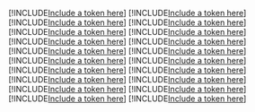 [!INCLUDE[Include a token here](refs1525924720781/r1.md)]
[!INCLUDE[Include a token here](refs1525924720781/r2.md)]
[!INCLUDE[Include a token here](refs1525924720781/r3.md)]
[!INCLUDE[Include a token here](refs1525924720781/r4.md)]
[!INCLUDE[Include a token here](refs1525924720781/r5.md)]
[!INCLUDE[Include a token here](refs1525924720781/r6.md)]
[!INCLUDE[Include a token here](refs1525924720781/r7.md)]
[!INCLUDE[Include a token here](refs1525924720781/r8.md)]
[!INCLUDE[Include a token here](refs1525924720781/r9.md)]
[!INCLUDE[Include a token here](refs1525924720781/r10.md)]
[!INCLUDE[Include a token here](refs1525924720781/r11.md)]
[!INCLUDE[Include a token here](refs1525924720781/r12.md)]
[!INCLUDE[Include a token here](refs1525924720781/r13.md)]
[!INCLUDE[Include a token here](refs1525924720781/r14.md)]
[!INCLUDE[Include a token here](refs1525924720781/r15.md)]
[!INCLUDE[Include a token here](refs1525924720781/r16.md)]
[!INCLUDE[Include a token here](refs1525924720781/r17.md)]
[!INCLUDE[Include a token here](refs1525924720781/r18.md)]
[!INCLUDE[Include a token here](refs1525924720781/r19.md)]
[!INCLUDE[Include a token here](refs1525924720781/r20.md)]